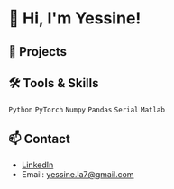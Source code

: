 # 👋 Hi, I'm Yessine!

## 🚀 Projects

## 🛠️ Tools & Skills

`Python` `PyTorch` `Numpy` `Pandas` `Serial` `Matlab`

## 📫 Contact

- [LinkedIn](https://www.linkedin.com/in/yessine-lahiani-2993941b3/)
- Email: yessine.la7@gmail.com

